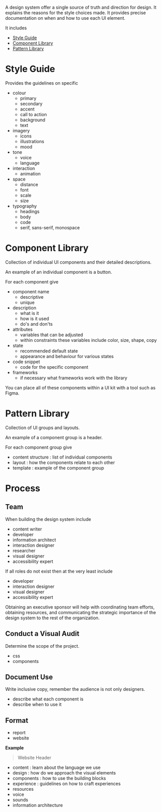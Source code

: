 A design system offer a single source of truth and direction for design. It explains the reasons for the style choices made. It provides precise documentation on when and how to use each UI element.

It includes

- [Style Guide](#Style%20Guide)
- [Component Library](#Component%20Library)
- [Pattern Library](#Pattern%20Library)

# Style Guide

Provides the guidelines on specific

- colour
	- primary
	- secondary
	- accent
	- call to action
	- background
	- text
- imagery
	- icons
	- illustrations
	- mood
- tone
	- voice
	- language
- interaction
	- animation
- space
	- distance
	- font
	- scale
	- size
- typography
	- headings
	- body
	- code
	- serif, sans-serif, monospace

# Component Library

Collection of individual UI components and their detailed descriptions.

An example of an individual component is a button.

For each component give

- component name
	- descriptive
	- unique
- description
	- what is it
	- how is it used
	- do's and don'ts
- attributes
	- variables that can be adjusted
	- within constraints these variables include color, size, shape, copy
- state
	- recommended default state
	- appearance and behaviour for various states
- code snippet
	- code for the specific component
- frameworks
	- if necessary what frameworks work with the library

You can place all of these components within a UI kit with a tool such as Figma.

# Pattern Library

Collection of UI groups and layouts.

An example of a component group is a header.

For each component group give

- content structure : list of individual components
- layout : how the components relate to each other
- template : example of the component group

# Process

## Team

When building the design system include

- content writer
- developer
- information architect
- interaction designer
- researcher
- visual designer
- accessibility expert

If all roles do not exist then at the very least include

- developer
- interaction designer
- visual designer
- accessibility expert

Obtaining an executive sponsor will help with coordinating team efforts, obtaining resources, and communicating the strategic importance of the design system to the rest of the organization.

## Conduct a Visual Audit

Determine the scope of the project.

- css
- components
## Document Use

Write inclusive copy, remember the audience is not only designers.

- describe what each component is
- describe when to use it
## Format

- report
- website

**Example**

> Website Header
- content : learn about the language we use
- design : how do we approach the visual elements
- components : how to use the building blocks
- experience : guidelines on how to craft experiences
- resources
- voice
- sounds
- information architecture
